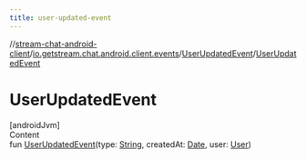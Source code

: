 ```yaml
---
title: user-updated-event
---
```

//[stream-chat-android-client](../../../index.md)/[io.getstream.chat.android.client.events](../index.md)/[UserUpdatedEvent](index.md)/[UserUpdatedEvent](UserUpdatedEvent.md)



# UserUpdatedEvent  
[androidJvm]  
Content  
fun [UserUpdatedEvent](UserUpdatedEvent.md)(type: [String](https://kotlinlang.org/api/latest/jvm/stdlib/kotlin/-string/index.html), createdAt: [Date](https://developer.android.com/reference/kotlin/java/util/Date.html), user: [User](../../io.getstream.chat.android.client.models/User/index.md))  



